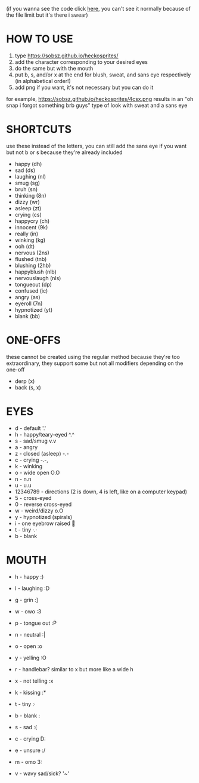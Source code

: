 (if you wanna see the code click [here](https://github.com/Sobsz/sobsz.github.io/tree/master/heckosprites/make), you can't see it normally because of the file limit but it's there i swear)

# HOW TO USE
1. type https://sobsz.github.io/heckosprites/
2. add the character corresponding to your desired eyes
3. do the same but with the mouth
4. put b, s, and/or x at the end for blush, sweat, and sans eye respectively (in alphabetical order!)
5. add png if you want, it's not necessary but you can do it

for example, https://sobsz.github.io/heckosprites/4csx.png results in an "oh snap i forgot something brb guys" type of look with sweat and a sans eye

# SHORTCUTS

use these instead of the letters, you can still add the sans eye if you want but not b or s because they're already included

- happy (dh)
- sad (ds)
- laughing (nl)
- smug (sg)
- bruh (sn)
- thinking (8n)
- dizzy (wr)
- asleep (zt)
- crying (cs)
- happycry (ch)
- innocent (9k)
- really (in)
- winking (kg)
- ooh (dt)
- nervous (2ns)
- flushed (tnb)
- blushing (2hb)
- happyblush (nlb)
- nervouslaugh (nls)
- tongueout (dp)
- confused (ic)
- angry (as)
- eyeroll (7n)
- hypnotized (yt)
- blank (bb)

# ONE-OFFS

these cannot be created using the regular method because they're too extraordinary, they support some but not all modifiers depending on the one-off

- derp (x)
- back (s, x)

# EYES

- d - default '.'
- h - happy/teary-eyed ^.^
- s - sad/smug v.v
- a - angry
- z - closed (asleep) -.-
- c - crying -.-,
- k - winking
- o - wide open O.O
- n - n.n
- u - u.u
- 12346789 - directions (2 is down, 4 is left, like on a computer keypad)
- 5 - cross-eyed
- 0 - reverse cross-eyed
- w - weird/dizzy o.O
- y - hypnotized (spirals)
- i - one eyebrow raised 🤨
- t - tiny ·.·
- b - blank

# MOUTH

- h - happy :)
- l - laughing :D
- g - grin :]
- w - owo :3
- p - tongue out :P

- n - neutral :|
- o - open :o
- y - yelling :O
- r - handlebar? similar to x but more like a wide h
- x - not telling :x
- k - kissing :*
- t - tiny :·
- b - blank :

- s - sad :(
- c - crying D:
- e - unsure :/
- m - omo 3:
- v - wavy sad/sick? '~'
